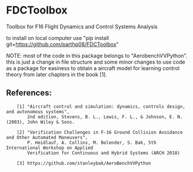 # FDCToolbox
Toolbox for F16 Flight Dynamics and Control Systems Analysis

to install on local computer use "pip install git+https://github.com/parthp08/FDCToolbox"


NOTE: most of the code in this package belongs to "AerobenchVVPython". this is just a change in file structure and
some minor changes to use code as a package for easiness to obtain a aircraft model for learning control theory 
from later chapters in the book [1].

References:
------------
        [1] "Aircraft control and simulation: dynamics, controls design, and autonomous systems",
            2nd edition, Stevens, B. L., Lewis, F. L., & Johnson, E. N. (2003), John Wiley & Sons.
        
        [2] "Verification Challenges in F-16 Ground Collision Avoidance and Other Automated Maneuvers", 
            P. Heidlauf, A. Collins, M. Bolender, S. Bak, 5th International Workshop on Applied 
            Verification for Continuous and Hybrid Systems (ARCH 2018)
        
        [3] https://github.com/stanleybak/AeroBenchVVPython


